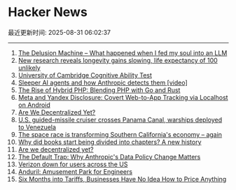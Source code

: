 # Hacker News

最近更新时间: 2025-08-31 06:02:37

--- 
1. [The Delusion Machine – What happened when I fed my soul into an LLM](https://hedgehogreview.com/web-features/thr/posts/the-delusion-machine) 
2. [New research reveals longevity gains slowing, life expectancy of 100 unlikely](https://lafollette.wisc.edu/news/new-research-reveals-longevity-gains-slowing-life-expectancy-of-100-unlikely/) 
3. [University of Cambridge Cognitive Ability Test](https://planning.e-psychometrics.com/test/icar60) 
4. [Sleeper AI agents and how Anthropic detects them [video]](https://www.youtube.com/watch?v=Z3WMt_ncgUI) 
5. [The Rise of Hybrid PHP: Blending PHP with Go and Rust](https://yekdeveloper.com/p/4-the-rise-of-hybrid-php) 
6. [Meta and Yandex Disclosure: Covert Web-to-App Tracking via Localhost on Android](https://localmess.github.io?new) 
7. [Are We Decentralized Yet?](https://arewedecentralizedyet.online/) 
8. [U.S. guided-missile cruiser crosses Panama Canal, warships deployed to Venezuela](https://www.cbsnews.com/news/us-guided-missile-cruiser-panama-canal-warships-deployed-venezuela/) 
9. [The space race is transforming Southern California's economy – again](https://www.latimes.com/business/story/2025-08-28/how-the-new-space-economy-is-transforming-southern-california) 
10. [Why did books start being divided into chapters? A new history](https://sydneyreviewofbooks.com/reviews/just-a-little-longer) 
11. [Are we decentralized yet?](https://arewedecentralizedyet.online/) 
12. [The Default Trap: Why Anthropic's Data Policy Change Matters](https://natesnewsletter.substack.com/p/the-default-trap-why-anthropics-data) 
13. [Verizon down for users across the US](https://www.dailymail.co.uk/news/article-15050499/Verizon-goes-tens-thousands-users-US.html) 
14. [Anduril: Amusement Park for Engineers](https://joincolossus.com/article/the-amusement-park-for-engineers/) 
15. [Six Months into Tariffs, Businesses Have No Idea How to Price Anything](https://www.wsj.com/business/retail/trump-tariff-business-price-impact-37b630c8) 
